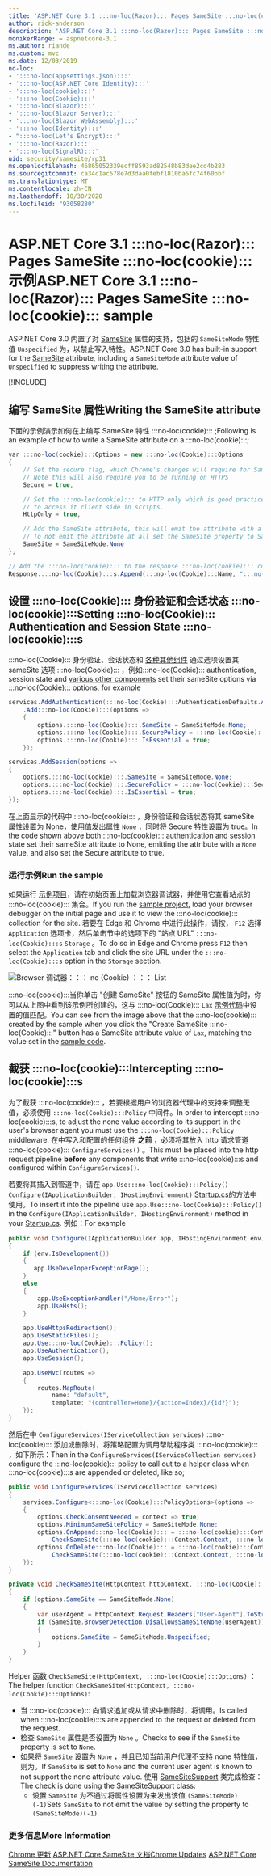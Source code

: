 ```yaml
---
title: 'ASP.NET Core 3.1 :::no-loc(Razor)::: Pages SameSite :::no-loc(cookie)::: 示例'
author: rick-anderson
description: 'ASP.NET Core 3.1 :::no-loc(Razor)::: Pages SameSite :::no-loc(cookie)::: 示例'
monikerRange: = aspnetcore-3.1
ms.author: riande
ms.custom: mvc
ms.date: 12/03/2019
no-loc:
- ':::no-loc(appsettings.json):::'
- ':::no-loc(ASP.NET Core Identity):::'
- ':::no-loc(cookie):::'
- ':::no-loc(Cookie):::'
- ':::no-loc(Blazor):::'
- ':::no-loc(Blazor Server):::'
- ':::no-loc(Blazor WebAssembly):::'
- ':::no-loc(Identity):::'
- ":::no-loc(Let's Encrypt):::"
- ':::no-loc(Razor):::'
- ':::no-loc(SignalR):::'
uid: security/samesite/rp31
ms.openlocfilehash: 46865052339ecff8593ad82548b83dee2cd4b283
ms.sourcegitcommit: ca34c1ac578e7d3daa0febf1810ba5fc74f60bbf
ms.translationtype: MT
ms.contentlocale: zh-CN
ms.lasthandoff: 10/30/2020
ms.locfileid: "93058280"
---
```

# <a name="aspnet-core-31-no-locrazor-pages-samesite-no-loccookie-sample"></a><span data-ttu-id="a6fbe-103">ASP.NET Core 3.1 :::no-loc(Razor)::: Pages SameSite :::no-loc(cookie)::: 示例</span><span class="sxs-lookup"><span data-stu-id="a6fbe-103">ASP.NET Core 3.1 :::no-loc(Razor)::: Pages SameSite :::no-loc(cookie)::: sample</span></span>

<span data-ttu-id="a6fbe-104">ASP.NET Core 3.0 内置了对 [SameSite](https://www.owasp.org/index.php/SameSite) 属性的支持，包括的 `SameSiteMode` 特性值 `Unspecified` 为，以禁止写入特性。</span><span class="sxs-lookup"><span data-stu-id="a6fbe-104">ASP.NET Core 3.0 has built-in support for the [SameSite](https://www.owasp.org/index.php/SameSite) attribute, including a `SameSiteMode` attribute value of `Unspecified` to suppress writing the attribute.</span></span>

[!INCLUDE[](~/includes/SameSite:::no-loc(Identity):::.md)]

## <a name="writing-the-samesite-attribute"></a><a name="sampleCode"></a><span data-ttu-id="a6fbe-105">编写 SameSite 属性</span><span class="sxs-lookup"><span data-stu-id="a6fbe-105">Writing the SameSite attribute</span></span>

<span data-ttu-id="a6fbe-106">下面的示例演示如何在上编写 SameSite 特性 :::no-loc(cookie)::: ;</span><span class="sxs-lookup"><span data-stu-id="a6fbe-106">Following is an example of how to write a SameSite attribute on a :::no-loc(cookie):::;</span></span>

```c#
var :::no-loc(cookie):::Options = new :::no-loc(Cookie):::Options
{
    // Set the secure flag, which Chrome's changes will require for SameSite none.
    // Note this will also require you to be running on HTTPS
    Secure = true,

    // Set the :::no-loc(cookie)::: to HTTP only which is good practice unless you really do need
    // to access it client side in scripts.
    HttpOnly = true,

    // Add the SameSite attribute, this will emit the attribute with a value of none.
    // To not emit the attribute at all set the SameSite property to SameSiteMode.Unspecified.
    SameSite = SameSiteMode.None
};

// Add the :::no-loc(cookie)::: to the response :::no-loc(cookie)::: collection
Response.:::no-loc(Cookie):::s.Append(:::no-loc(Cookie):::Name, ":::no-loc(cookie):::Value", :::no-loc(cookie):::Options);
```

## <a name="setting-no-loccookie-authentication-and-session-state-no-loccookies"></a><span data-ttu-id="a6fbe-107">设置 :::no-loc(Cookie)::: 身份验证和会话状态 :::no-loc(cookie):::</span><span class="sxs-lookup"><span data-stu-id="a6fbe-107">Setting :::no-loc(Cookie)::: Authentication and Session State :::no-loc(cookie):::s</span></span>

<span data-ttu-id="a6fbe-108">:::no-loc(Cookie)::: 身份验证、会话状态和 [各种其他组件](../samesite.md?view=aspnetcore-3.0) 通过选项设置其 sameSite 选项 :::no-loc(Cookie)::: ，例如</span><span class="sxs-lookup"><span data-stu-id="a6fbe-108">:::no-loc(Cookie)::: authentication, session state and [various other components](../samesite.md?view=aspnetcore-3.0) set their sameSite options via :::no-loc(Cookie)::: options, for example</span></span>

```c#
services.AddAuthentication(:::no-loc(Cookie):::AuthenticationDefaults.AuthenticationScheme)
    .Add:::no-loc(Cookie):::(options =>
    {
        options.:::no-loc(Cookie):::.SameSite = SameSiteMode.None;
        options.:::no-loc(Cookie):::.SecurePolicy = :::no-loc(Cookie):::SecurePolicy.Always;
        options.:::no-loc(Cookie):::.IsEssential = true;
    });

services.AddSession(options =>
{
    options.:::no-loc(Cookie):::.SameSite = SameSiteMode.None;
    options.:::no-loc(Cookie):::.SecurePolicy = :::no-loc(Cookie):::SecurePolicy.Always;
    options.:::no-loc(Cookie):::.IsEssential = true;
});
```

<span data-ttu-id="a6fbe-109">在上面显示的代码中 :::no-loc(cookie)::: ，身份验证和会话状态将其 sameSite 属性设置为 None，使用值发出属性 `None` ，同时将 Secure 特性设置为 true。</span><span class="sxs-lookup"><span data-stu-id="a6fbe-109">In the code shown above both :::no-loc(cookie)::: authentication and session state set their sameSite attribute to None, emitting the attribute with a `None` value, and also set the Secure attribute to true.</span></span>

### <a name="run-the-sample"></a><span data-ttu-id="a6fbe-110">运行示例</span><span class="sxs-lookup"><span data-stu-id="a6fbe-110">Run the sample</span></span>

<span data-ttu-id="a6fbe-111">如果运行 [示例项目](https://github.com/blowdart/AspNetSameSiteSamples/tree/master/AspNetCore31:::no-loc(Razor):::Pages)，请在初始页面上加载浏览器调试器，并使用它查看站点的 :::no-loc(cookie)::: 集合。</span><span class="sxs-lookup"><span data-stu-id="a6fbe-111">If you run the [sample project](https://github.com/blowdart/AspNetSameSiteSamples/tree/master/AspNetCore31:::no-loc(Razor):::Pages), load your browser debugger on the initial page and use it to view the :::no-loc(cookie)::: collection for the site.</span></span> <span data-ttu-id="a6fbe-112">若要在 Edge 和 Chrome 中进行此操作，请按， `F12` 选择 `Application` 选项卡，然后单击节中的选项下的 "站点 URL" `:::no-loc(Cookie):::s` `Storage` 。</span><span class="sxs-lookup"><span data-stu-id="a6fbe-112">To do so in Edge and Chrome press `F12` then select the `Application` tab and click the site URL under the `:::no-loc(Cookie):::s` option in the `Storage` section.</span></span>

![Browser 调试器：：： no (Cookie) ：：： List](BrowserDebugger.png)

<span data-ttu-id="a6fbe-114">:::no-loc(cookie):::当你单击 "创建 SameSite" 按钮的 SameSite 属性值为时，你可以从上图中看到该示例所创建的，这与 :::no-loc(Cookie)::: `Lax` [示例代码](#sampleCode)中设置的值匹配。</span><span class="sxs-lookup"><span data-stu-id="a6fbe-114">You can see from the image above that the :::no-loc(cookie)::: created by the sample when you click the "Create SameSite :::no-loc(Cookie):::" button has a SameSite attribute value of `Lax`, matching the value set in the [sample code](#sampleCode).</span></span>

## <a name="intercepting-no-loccookies"></a><a name="interception"></a><span data-ttu-id="a6fbe-115">截获 :::no-loc(cookie):::</span><span class="sxs-lookup"><span data-stu-id="a6fbe-115">Intercepting :::no-loc(cookie):::s</span></span>

<span data-ttu-id="a6fbe-116">为了截获 :::no-loc(cookie)::: ，若要根据用户的浏览器代理中的支持来调整无值，必须使用 `:::no-loc(Cookie):::Policy` 中间件。</span><span class="sxs-lookup"><span data-stu-id="a6fbe-116">In order to intercept :::no-loc(cookie):::s, to adjust the none value according to its support in the user's browser agent you must use the `:::no-loc(Cookie):::Policy` middleware.</span></span> <span data-ttu-id="a6fbe-117">在中写入和配置的任何组件 **之前** ，必须将其放入 http 请求管道 :::no-loc(cookie)::: `ConfigureServices()` 。</span><span class="sxs-lookup"><span data-stu-id="a6fbe-117">This must be placed into the http request pipeline **before** any components that write :::no-loc(cookie):::s and configured within `ConfigureServices()`.</span></span>

<span data-ttu-id="a6fbe-118">若要将其插入到管道中，请在 `app.Use:::no-loc(Cookie):::Policy()` `Configure(IApplicationBuilder, IHostingEnvironment)` [Startup.cs](https://github.com/blowdart/AspNetSameSiteSamples/blob/master/AspNetCore21MVC/Startup.cs)的方法中使用。</span><span class="sxs-lookup"><span data-stu-id="a6fbe-118">To insert it into the pipeline use `app.Use:::no-loc(Cookie):::Policy()` in the `Configure(IApplicationBuilder, IHostingEnvironment)` method in your [Startup.cs](https://github.com/blowdart/AspNetSameSiteSamples/blob/master/AspNetCore21MVC/Startup.cs).</span></span> <span data-ttu-id="a6fbe-119">例如：</span><span class="sxs-lookup"><span data-stu-id="a6fbe-119">For example</span></span>

```c#
public void Configure(IApplicationBuilder app, IHostingEnvironment env)
{
    if (env.IsDevelopment())
    {
       app.UseDeveloperExceptionPage();
    }
    else
    {
        app.UseExceptionHandler("/Home/Error");
        app.UseHsts();
    }

    app.UseHttpsRedirection();
    app.UseStaticFiles();
    app.Use:::no-loc(Cookie):::Policy();
    app.UseAuthentication();
    app.UseSession();

    app.UseMvc(routes =>
    {
        routes.MapRoute(
            name: "default",
            template: "{controller=Home}/{action=Index}/{id?}");
    });
}
```

<span data-ttu-id="a6fbe-120">然后在中 `ConfigureServices(IServiceCollection services)` :::no-loc(cookie)::: 添加或删除时，将策略配置为调用帮助程序类 :::no-loc(cookie)::: ，如下所示：</span><span class="sxs-lookup"><span data-stu-id="a6fbe-120">Then in the `ConfigureServices(IServiceCollection services)` configure the :::no-loc(cookie)::: policy to call out to a helper class when :::no-loc(cookie):::s are appended or deleted, like so;</span></span>

```c#
public void ConfigureServices(IServiceCollection services)
{
    services.Configure<:::no-loc(Cookie):::PolicyOptions>(options =>
    {
        options.CheckConsentNeeded = context => true;
        options.MinimumSameSitePolicy = SameSiteMode.None;
        options.OnAppend:::no-loc(Cookie)::: = :::no-loc(cookie):::Context =>
            CheckSameSite(:::no-loc(cookie):::Context.Context, :::no-loc(cookie):::Context.:::no-loc(Cookie):::Options);
        options.OnDelete:::no-loc(Cookie)::: = :::no-loc(cookie):::Context =>
            CheckSameSite(:::no-loc(cookie):::Context.Context, :::no-loc(cookie):::Context.:::no-loc(Cookie):::Options);
    });
}

private void CheckSameSite(HttpContext httpContext, :::no-loc(Cookie):::Options options)
{
    if (options.SameSite == SameSiteMode.None)
    {
        var userAgent = httpContext.Request.Headers["User-Agent"].ToString();
        if (SameSite.BrowserDetection.DisallowsSameSiteNone(userAgent))
        {
            options.SameSite = SameSiteMode.Unspecified;
        }
    }
}
```

<span data-ttu-id="a6fbe-121">Helper 函数 `CheckSameSite(HttpContext, :::no-loc(Cookie):::Options)` ：</span><span class="sxs-lookup"><span data-stu-id="a6fbe-121">The helper function `CheckSameSite(HttpContext, :::no-loc(Cookie):::Options)`:</span></span>

* <span data-ttu-id="a6fbe-122">当 :::no-loc(cookie)::: 向请求追加或从请求中删除时，将调用。</span><span class="sxs-lookup"><span data-stu-id="a6fbe-122">Is called when :::no-loc(cookie):::s are appended to the request or deleted from the request.</span></span>
* <span data-ttu-id="a6fbe-123">检查 `SameSite` 属性是否设置为 `None` 。</span><span class="sxs-lookup"><span data-stu-id="a6fbe-123">Checks to see if the `SameSite` property is set to `None`.</span></span>
* <span data-ttu-id="a6fbe-124">如果将 `SameSite` 设置为 `None` ，并且已知当前用户代理不支持 none 特性值，则为。</span><span class="sxs-lookup"><span data-stu-id="a6fbe-124">If `SameSite` is set to `None` and the current user agent is known to not support the none attribute value.</span></span> <span data-ttu-id="a6fbe-125">使用 [SameSiteSupport](https://github.com/dotnet/AspNetCore.Docs/tree/master/aspnetcore/security/samesite/sample/snippets/SameSiteSupport.cs) 类完成检查：</span><span class="sxs-lookup"><span data-stu-id="a6fbe-125">The check is done using the [SameSiteSupport](https://github.com/dotnet/AspNetCore.Docs/tree/master/aspnetcore/security/samesite/sample/snippets/SameSiteSupport.cs) class:</span></span>
  * <span data-ttu-id="a6fbe-126">设置 `SameSite` 为不通过将属性设置为来发出该值 `(SameSiteMode)(-1)`</span><span class="sxs-lookup"><span data-stu-id="a6fbe-126">Sets `SameSite` to not emit the value by setting the property to `(SameSiteMode)(-1)`</span></span>

### <a name="more-information"></a><span data-ttu-id="a6fbe-127">更多信息</span><span class="sxs-lookup"><span data-stu-id="a6fbe-127">More Information</span></span>
 
<span data-ttu-id="a6fbe-128">[Chrome 更新](https://www.chromium.org/updates/same-site) 
[ASP.NET Core SameSite 文档](xref:security/samesite)</span><span class="sxs-lookup"><span data-stu-id="a6fbe-128">[Chrome Updates](https://www.chromium.org/updates/same-site)
[ASP.NET Core SameSite Documentation](xref:security/samesite)</span></span>